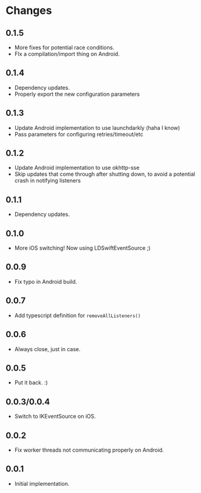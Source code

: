 Changes
=======

0.1.5
-----
* More fixes for potential race conditions.
* FIx a compilation/import thing on Android.

0.1.4
-----

* Dependency updates.
* Properly export the new configuration parameters

0.1.3
-----

* Update Android implementation to use launchdarkly (haha I know)
* Pass parameters for configuring retries/timeout/etc

0.1.2
-----

* Update Android implementation to use okhttp-sse
* Skip updates that come through after shutting down, to avoid
  a potential crash in notifying listeners

0.1.1
-----

* Dependency updates.

0.1.0
-----

* More iOS switching! Now using LDSwiftEventSource ;)

0.0.9
-----

* Fix typo in Android build.

0.0.7
-----

* Add typescript definition for `removeAllListeners()`

0.0.6
-----

* Always close, just in case.

0.0.5
-----

* Put it back.  :)

0.0.3/0.0.4
-----------

* Switch to IKEventSource on iOS.

0.0.2
-----

* Fix worker threads not communicating properly on Android.

0.0.1
-----

* Initial implementation.
